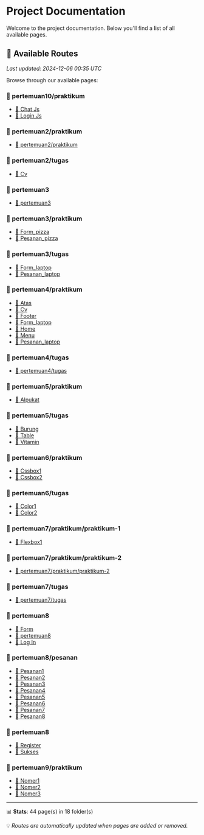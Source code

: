 # Project Documentation

Welcome to the project documentation. Below you'll find a list of all available pages.








## 📄 Available Routes

*Last updated: 2024-12-06 00:35 UTC*

Browse through our available pages:


### 📁 pertemuan10/praktikum

- [📄 Chat Js](https://ahmad-hamizan.github.io/Pem-Web-01/pertemuan10/praktikum/chat-js)
- [📄 Login Js](https://ahmad-hamizan.github.io/Pem-Web-01/pertemuan10/praktikum/login-js)

### 📁 pertemuan2/praktikum

- [📍 pertemuan2/praktikum](https://ahmad-hamizan.github.io/Pem-Web-01/pertemuan2/praktikum/index)

### 📁 pertemuan2/tugas

- [📄 Cv](https://ahmad-hamizan.github.io/Pem-Web-01/pertemuan2/tugas/cv)

### 📁 pertemuan3

- [📍 pertemuan3](https://ahmad-hamizan.github.io/Pem-Web-01/pertemuan3/index)

### 📁 pertemuan3/praktikum

- [📄 Form_pizza](https://ahmad-hamizan.github.io/Pem-Web-01/pertemuan3/praktikum/form_pizza)
- [📄 Pesanan_pizza](https://ahmad-hamizan.github.io/Pem-Web-01/pertemuan3/praktikum/pesanan_pizza)

### 📁 pertemuan3/tugas

- [📄 Form_laptop](https://ahmad-hamizan.github.io/Pem-Web-01/pertemuan3/tugas/form_laptop)
- [📄 Pesanan_laptop](https://ahmad-hamizan.github.io/Pem-Web-01/pertemuan3/tugas/pesanan_laptop)

### 📁 pertemuan4/praktikum

- [📄 Atas](https://ahmad-hamizan.github.io/Pem-Web-01/pertemuan4/praktikum/atas)
- [📄 Cv](https://ahmad-hamizan.github.io/Pem-Web-01/pertemuan4/praktikum/cv)
- [📄 Footer](https://ahmad-hamizan.github.io/Pem-Web-01/pertemuan4/praktikum/footer)
- [📄 Form_laptop](https://ahmad-hamizan.github.io/Pem-Web-01/pertemuan4/praktikum/form_laptop)
- [📄 Home](https://ahmad-hamizan.github.io/Pem-Web-01/pertemuan4/praktikum/home)
- [📄 Menu](https://ahmad-hamizan.github.io/Pem-Web-01/pertemuan4/praktikum/menu)
- [📄 Pesanan_laptop](https://ahmad-hamizan.github.io/Pem-Web-01/pertemuan4/praktikum/pesanan_laptop)

### 📁 pertemuan4/tugas

- [📍 pertemuan4/tugas](https://ahmad-hamizan.github.io/Pem-Web-01/pertemuan4/tugas/index)

### 📁 pertemuan5/praktikum

- [📄 Alpukat](https://ahmad-hamizan.github.io/Pem-Web-01/pertemuan5/praktikum/alpukat)

### 📁 pertemuan5/tugas

- [📄 Burung](https://ahmad-hamizan.github.io/Pem-Web-01/pertemuan5/tugas/burung)
- [📄 Table](https://ahmad-hamizan.github.io/Pem-Web-01/pertemuan5/tugas/table)
- [📄 Vitamin](https://ahmad-hamizan.github.io/Pem-Web-01/pertemuan5/tugas/vitamin)

### 📁 pertemuan6/praktikum

- [📄 Cssbox1](https://ahmad-hamizan.github.io/Pem-Web-01/pertemuan6/praktikum/cssbox1)
- [📄 Cssbox2](https://ahmad-hamizan.github.io/Pem-Web-01/pertemuan6/praktikum/cssbox2)

### 📁 pertemuan6/tugas

- [📄 Color1](https://ahmad-hamizan.github.io/Pem-Web-01/pertemuan6/tugas/color1)
- [📄 Color2](https://ahmad-hamizan.github.io/Pem-Web-01/pertemuan6/tugas/color2)

### 📁 pertemuan7/praktikum/praktikum-1

- [📄 Flexbox1](https://ahmad-hamizan.github.io/Pem-Web-01/pertemuan7/praktikum/praktikum-1/flexbox1)

### 📁 pertemuan7/praktikum/praktikum-2

- [📍 pertemuan7/praktikum/praktikum-2](https://ahmad-hamizan.github.io/Pem-Web-01/pertemuan7/praktikum/praktikum-2/index)

### 📁 pertemuan7/tugas

- [📍 pertemuan7/tugas](https://ahmad-hamizan.github.io/Pem-Web-01/pertemuan7/tugas/index)

### 📁 pertemuan8

- [📄 Form](https://ahmad-hamizan.github.io/Pem-Web-01/pertemuan8/form)
- [📍 pertemuan8](https://ahmad-hamizan.github.io/Pem-Web-01/pertemuan8/index)
- [📄 Log In](https://ahmad-hamizan.github.io/Pem-Web-01/pertemuan8/log-in)

### 📁 pertemuan8/pesanan

- [📄 Pesanan1](https://ahmad-hamizan.github.io/Pem-Web-01/pertemuan8/pesanan/pesanan1)
- [📄 Pesanan2](https://ahmad-hamizan.github.io/Pem-Web-01/pertemuan8/pesanan/pesanan2)
- [📄 Pesanan3](https://ahmad-hamizan.github.io/Pem-Web-01/pertemuan8/pesanan/pesanan3)
- [📄 Pesanan4](https://ahmad-hamizan.github.io/Pem-Web-01/pertemuan8/pesanan/pesanan4)
- [📄 Pesanan5](https://ahmad-hamizan.github.io/Pem-Web-01/pertemuan8/pesanan/pesanan5)
- [📄 Pesanan6](https://ahmad-hamizan.github.io/Pem-Web-01/pertemuan8/pesanan/pesanan6)
- [📄 Pesanan7](https://ahmad-hamizan.github.io/Pem-Web-01/pertemuan8/pesanan/pesanan7)
- [📄 Pesanan8](https://ahmad-hamizan.github.io/Pem-Web-01/pertemuan8/pesanan/pesanan8)

### 📁 pertemuan8

- [📄 Register](https://ahmad-hamizan.github.io/Pem-Web-01/pertemuan8/register)
- [📄 Sukses](https://ahmad-hamizan.github.io/Pem-Web-01/pertemuan8/sukses)

### 📁 pertemuan9/praktikum

- [📄 Nomer1](https://ahmad-hamizan.github.io/Pem-Web-01/pertemuan9/praktikum/nomer1)
- [📄 Nomer2](https://ahmad-hamizan.github.io/Pem-Web-01/pertemuan9/praktikum/nomer2)
- [📄 Nomer3](https://ahmad-hamizan.github.io/Pem-Web-01/pertemuan9/praktikum/nomer3)

---

📊 **Stats**: 44 page(s) in 18 folder(s)

💡 *Routes are automatically updated when pages are added or removed.*
